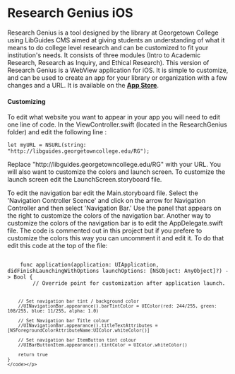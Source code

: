 # Research Genius iOS
<p>Research Genius is a tool designed by the library at Georgetown College using LibGuides CMS aimed at giving students an understanding of what it means to do college level research and can be customized to fit your institution's needs. It consists of three modules (Intro to Academic Research, Research as Inquiry, and Ethical Research). This version of Research Genius is a WebView application for iOS.  It is simple to customize, and can be used to create an app for your library or organization with a few changes and a URL.  It is available on the <a href="https://itunes.apple.com/us/app/research-genius/id1139582855?mt=8" target="_blank"><strong>App Store</strong></a>.</p>
<p><h4>Customizing</h4>
To edit what website you want to appear in your app you will need to edit one line of code.  In the ViewController.swift (located in the ResearchGenius folder) and edit the following line :</p>

<p><code>let myURL = NSURL(string: "http://libguides.georgetowncollege.edu/RG");</code></p>

<p>Replace "http://libguides.georgetowncollege.edu/RG" with your URL.  You will also want to customize the colors and launch screen.  To customize the launch screen edit the LaunchScreen.storyboard file.</p>
<p>To edit the navigation bar edit the Main.storyboard file.  Select the 'Navigation Controller Scence' and click on the arrow for Navigation Controller and then select 'Navigation Bar.' Use the panel that appears on the right to customize the colors of the navigation bar.  Another way to customize the colors of the navigation bar is to edit the AppDelegate.swift file.  The code is commented out in this project but if you prefere to customize the colors this way you can uncomment it and edit it.  To do that edit this code at the top of the file:</p>

<p>
<code>
    func application(application: UIApplication, didFinishLaunchingWithOptions launchOptions: [NSObject: AnyObject]?) -> Bool {
        // Override point for customization after application launch.
        
        // Set navigation bar tint / background color
        //UINavigationBar.appearance().barTintColor = UIColor(red: 244/255, green: 108/255, blue: 11/255, alpha: 1.0)
        
        // Set Navigation bar Title colour
        //UINavigationBar.appearance().titleTextAttributes = [NSForegroundColorAttributeName:UIColor.whiteColor()]
        
        // Set navigation bar ItemButton tint colour
        //UIBarButtonItem.appearance().tintColor = UIColor.whiteColor()
        
        return true
    }
    </code></p>
  
